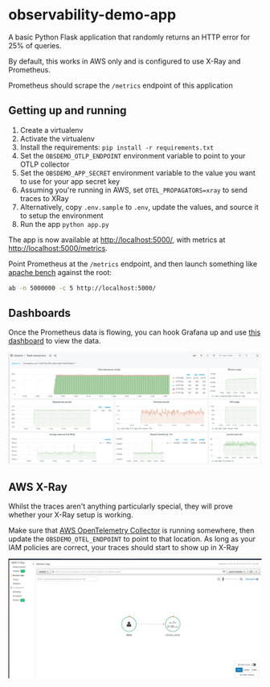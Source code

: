 # observability-demo-app

A basic Python Flask application that randomly returns an HTTP error for 25% of queries.

By default, this works in AWS only and is configured to use X-Ray and Prometheus.

Prometheus should scrape the `/metrics` endpoint of this application

## Getting up and running

1. Create a virtualenv
2. Activate the virtualenv
3. Install the requirements: `pip install -r requirements.txt`
4. Set the `OBSDEMO_OTLP_ENDPOINT` environment variable to point to your OTLP collector
5. Set the `OBSDEMO_APP_SECRET` environment variable to the value you want to use for your app secret key
6. Assuming you're running in AWS, set `OTEL_PROPAGATORS=xray` to send traces to XRay
7. Alternatively, copy `.env.sample` to `.env`, update the values, and source it to setup the environment
8. Run the app `python app.py`

The app is now available at [http://localhost:5000/](http://localhost:5000/), with metrics at [http://localhost:5000/metrics](http://localhost:5000/metrics).  

Point Prometheus at the `/metrics` endpoint, and then launch something like [apache bench](https://httpd.apache.org/docs/2.4/programs/ab.html) against the root:

```bash
ab -n 5000000 -c 5 http://localhost:5000/
```

## Dashboards

Once the Prometheus data is flowing, you can hook Grafana up and use [this dashboard](https://grafana.com/grafana/dashboards/9688) to view the data.

![The Grafana Dashboard](dashboard.png)

## AWS X-Ray

Whilst the traces aren't anything particularly special, they will prove whether your X-Ray setup is working.

Make sure that [AWS OpenTelemetry Collector](https://aws-otel.github.io/docs/getting-started/collector) is running somewhere, then update the `OBSDEMO_OTEL_ENDPOINT` to point to that location.  As long as your IAM policies are correct, your traces should start to show up in X-Ray

![The AWS X-Ray Dashboard](xray.png)
